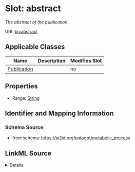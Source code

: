 

# Slot: abstract


_The abstract of the publication_



URI: [bp:abstract](http://w3id.org/ontogpt/metabolic-process-templateabstract)



<!-- no inheritance hierarchy -->





## Applicable Classes

| Name | Description | Modifies Slot |
| --- | --- | --- |
| [Publication](Publication.md) |  |  no  |







## Properties

* Range: [String](String.md)





## Identifier and Mapping Information







### Schema Source


* from schema: https://w3id.org/ontogpt/metabolic_process




## LinkML Source

<details>
```yaml
name: abstract
description: The abstract of the publication
from_schema: https://w3id.org/ontogpt/metabolic_process
rank: 1000
alias: abstract
owner: Publication
domain_of:
- Publication
range: string

```
</details>